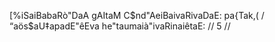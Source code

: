 [%iSaiBabaRò"DaA gAItaM C$nd"AeiBaivaRivaDaE: pa{Tak,( /
“aös$aU‡apadE"êEva he"taumaià"ivaRinaiêtaE: // 5 //